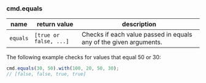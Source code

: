 ### cmd.equals

| name       | return value            | description   |
|------------|-------------------------|---------------|
| `equals`   | `[true or false, ...]`  | Checks if each value passed in equals any of the given arguments. |

The following example checks for values that equal 50 or 30:

```js
cmd.equals(30, 50).with(100, 20, 50, 30);
// [false, false, true, true]
```
